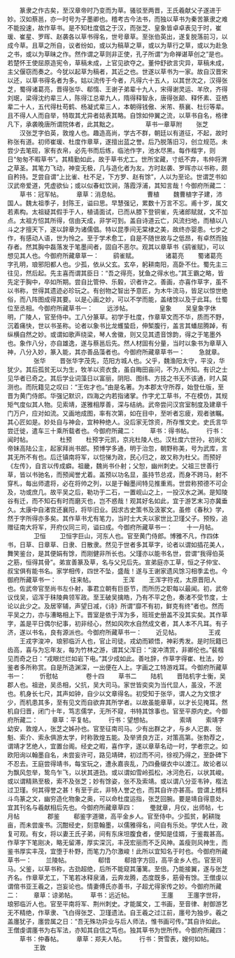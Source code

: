 <!-- { "loadSidebar": true } -->
　　篆隶之作古矣，至汉章帝时乃变而为草。骚驳至两晋，王氏羲献父子遂进于妙。汉如蔡邕，亦一时号为子墨卿也。稽考古今法书，而独以草书为秦苦篆隶之难不能投速，故作草书。是不知杜度倡之于汉，而张芝、皇象皆卓卓表见于时，崔瑗、崔星、罗晖、赵袭各以草书得名，世号章草。至张伯英出，遂复脱落前习，以成今草。且草之所自，议者纷如，或以为稿草之草，或以为草行之草，或以为赴急之书，或以为草昧之作。然作谓之草则非正使，孔子所谓“为命禅谌草创之”是也。若楚怀王使屈原造宪令，草稿未成，上官见欲夺之。董仲舒欲言灾异，草稿未成，主父偃窃而奏之。今犹以起草为稿者，其近之也。世遂以草书为一家。故自汉晋宋以还，以草书得名者为多。姑以流传于今者，凡得六十五人，以其世次之，汉得张芝，蜀得诸葛亮，晋得张华、郗惰、王谢子弟辈十九人，宋得谢灵运、羊欣，齐得刘珉，梁得沈约辈三人，陈得江总辈九人，隋得释智永，唐得张颠、释怀素、亚栖辈二十人，五代得杜苟鹤、杨凝式辈三人，本朝得钱傲、米芾、蔡襄、杜衍等辈。且不得人人而自举，特取其尤异者姑表其略。自馀如仲翼之流，以草书自名，格律凡下，承袭晚唐所谓院体者，此其黜之。
　　
　　草书一章草附
　　张芝
　　汉张芝字伯英，敦煌人也。趣造高尚，学古不群，朝廷以有道征，不起，故时称张有道。初师崔瑗、杜度作章草，遂擅出蓝之誉。后乃脱落旧习，创立规范。未尝少去笔砚，家有衣帛，必先书而后练，临池作字，池水尽黑。每作楷字，则日“匆匆不暇草书”。其精勤如此，故于草书尤工。世所宝藏，寸纸不弃，韦仲将渭之草圣。其笔力飞动，神变无极，几与造化者为友。方时赵袭、罗晖亦以书称，颇自矜持。芝尝自谓“上比雀、杜不足，下方罗、赵有馀”，人以为至论。世谓芝书如汉武帝爱道，凭虚欲仙；或以似春虹饮涧，落霞浮浦，其知言哉！今御府所藏二：
　　草书：冠军帖。
　　章草：消息帖。
　　
　　曹植
　　魏曹植字子建，沛国人。魏太祖季子，封陈王，谥曰思。早慧强记，累数十万言不忘。甫十岁，属文若素构。太祖疑其假手于人，植请面试，已而从膝下登铜雀，先诸郎赋就，文不加点。太祖方怊其所得，信由天成，非学可到。盖自诗道云亡，风流扫地，而植以八斗之才擅天下，遂以辞章为诸儒倡。特以昆季间无棠棣之美，故终亦婴患。七步之作，有感动人语，世为怜之。至于学术愈工，自是不随世故与之低昂，有卓然而独存者。然其胸中磊落发于笔墨间者，固自不恶尔。观其以章草书《鹞雀赋》，可以想见其人也。今御府所藏章草一：
　　鹞雀赋。
　　
　　诸葛亮
　　蜀诸葛亮字孔明，琅邪阳都人也。少孤，依从父玄。玄卒，躬耕南阳，高卧不仕。蜀先主三往见，然后起。先主喜而谓其臣日：“吾之得亮，犹鱼之得水也。”其王霸之略，皆先定于胸中，卒如所期。尝自比管仲、乐毅，识者许之。善画，亦喜作草字，虽不以书称，世得其遗迹必珍玩之。有创物之智出予意匠，为木牛流马，皆足以惊世绝俗，而八阵图成得其要。以是心画之妙，可以不学而能，盖绪馀以及于此耳。仕蜀位至丞相。今御府所藏草书一：
　　远涉帖。
　　
　　皇象
　　吴皇象字休明，广陵人，官至侍中。工八分篆草。初学于杜度，作章草文而不华，质而不野，沉着痛快，世以书圣称。论者以象书比龙蠖蛰启，伸椠腹行，盖言其蟠屈腾踔，有纵横自然之妙。或谓如歌声绕梁，琴人舍徽，则又见其遗音馀韵，得之于笔墨外也。象作八分，亦自雄逸，遂与蔡邕后先。然人材固有分量，当时以象书为章草入神，八分入妙，篆入能，其亦善品藻者也。今御府所藏章草书一：
　　急就章。
　　
　　张华
　　晋张华字茂先，范阳方城人也。父乎，魏渔阳太守，平没，华犹少。其后孤贫无以为生，牧羊以资衣食，虽自晦田亩问，不为人所知。有识之士见华者已奇之。其后学业词藻日以富丽，阴阳、图纬、方技之书无不该通，时人莫测也。而阮籍见之叹曰：“王佐才也。”由是名著。为本郡太守所荐，始登仕版，至晋为黄门侍郎。华强记默识，四海之内若指诸掌。作字尤工草书，不在模仿，其规矩气度似其人物。见索靖，遂雅相厚善，深与结纳。武帝尝问汉宫室制度及建章千门万户，应对如流。又画地成图，率有次第，如在目中，至听者忘疲，观者骇瞩。其心匠如是。妙处自与神会，宜种种绝人。没后家无馀资，所存惟文史。史氏言华尝迁徙，遣车三十乘所载者也。今御府所藏二：
　　草书：得书帖。
　　行书：闻时帖。
　　
　　杜预
　　杜预字元凯，京兆杜陵人也。汉杜度六世孙，初尚文帝妹高陆公主，起家拜尚书郎。预博学多通，明于治忽，朝野称美，号为武库，言其无所不有也。后迁镇南将军，以恺悌为政，民心归之，故又称为杜父。而预好《左传》，自言以传成癖。祖畿，魏尚书仆射；父恕，幽州刺史。父祖三世善行草，皆以书驰名，而预闻誉尤着。盖预以功名显，虽持节总戎，而身不跨马，射不穿札，每出师遣将，必在将帅之列，以是于翰墨间特见推重焉。世尝称预德不可企及，功或庶几。故平吴之后，勒功于二石，一置岘山之上，一投汉水之渊。是知陵谷有迁，而不知石有时而磨灭也，岂不惑哉！观其好名如此，宜于游艺末习亦冀垂久。太康中自渚宫还襄阳，将毕旧业。因求古史策书及汲冢文。虽修《春秋》学，然于字所得亦多矣。其作草书尤有笔力，当时士大夫以家世比卫瑾父子。预殁，追赠征南大将军，开府仪同三司，谥曰成。今御府所藏草书一：
　　十一月帖。
　　
　　卫恒
　　卫恒字巨山，河东人也。官至黄门侍郎。博雅不凡，作四体书，日草、日章草、日隶、日散隶。然见于世者多其草字，论者以谓如插花美人，舞笑鉴台，是其便娟有馀，而刚健非所长也。父瑾亦以能书名世，尝谓“我得伯英之筋，恒得其骨”。弟宣善篆及草，名与父兄后先。宣弟庭亦工草，恒之子仲宝、叔宝俱有能书名。家学相传，四世不坠，盛哉！遂与王谢家遗风馀习相季孟也。今御府所藏草书一：
　　往来帖。
　　
　　王浑
　　王浑字符戎，太原晋阳人也。佐武帝官至尚书左仆射，事君立朝有巨臣节，而所历之职每以最闻。初，武帝议伐吴，诏浑于秣陵典领军政。至王破吴擒皓，乃有不平之色，奏渚不受节度，士论以此少之。及居宰辅，声望日减，《诗》所谓“靡不有初，鲜克有终”者也。然而平吴之力，亦与漕略相上下。晋室是依于浑为多，班班史册盖不没其实矣。其作草字，盖是平日偶尔纪事，初非经心，然如风吹水自然成文者，其人本不凡耳。有子济，遂以书名，良有源派也。今御府所藏草书一：
　　近见帖。
　　
　　王戎
　　王戎字浚冲，琅邪临沂人也，官止司徒。戎幼而颖悟，神彩秀发。是时阮籍已齿高，喜与为忘年友，每为竹林之游，谓其父浑日：“浚冲清赏，非卿伦也。”裴楷见而奇之日：“戎眼烂烂如岩下电。”其少成如此。善吐辞，作草字得崔、杜法，妙鉴者多所称赏。自是所造渊深，一出便在人上。字画之工特游戏耳。今御府所藏草书一：
　　忻慰帖 
　　
　　卷十四
　　草书二
　　陆机
　　晋陆机字士衡，吴郡人也。祖逊，吴丞相，父抗，吴大司马。家世皆奕奕为当代显人，虽没，不泯也。机身长七尺，其声如钟，自少以文章得名。初受知于张华，谓人之为文恨才少，而机患其多，至有见文而自欲弃其所学者。以故虽能章草，以才长见掩耳。然机自归晋，闭门十年，笃志儒学，无所不窥，书特其馀事也。官至平原内史。今御府所藏二：
　　章草：平复帖。
　　行书：望想帖。
　　
　　索靖
　　索靖字幼安，敦煌人，张芝之姊孙也。官至征南司马。少有出群之才，与乡人汜衷、张魁、索介、索永俱游太学，时称敦煌五能。及举贤良方正，对策高第。张勃荐之，谓靖才艺绝人，宜置台阁。经史之暇，喜作字，遂以章草名动一时，学者宗之。如欧阳询以翰墨自名，未尝妄许可，路见靖碑，初过而不问，徐视乃得之，至卧碑下不忍去。王庭尝得靖书，每宝玩之，遭永嘉丧乱，乃四叠缀衣中以渡江。故论者以为飘风忽举，鸷鸟乍飞，以状其道劲。或以谓如雪岭孤松，冰河危石，以状其峻。或以谓精熟至极，索不及张芝；妙有馀姿，张不及索靖。或以谓八分亚韦钟，楷法过卫瑾。何其得誉之甚！有至于此，非特人誉之也，而其自许亦甚高。尝谓上稽科斗鸟篆之文，幽穷造化物象之奥，可以命杜度运指，张芝回腕。要是靖自得意处，宜其刊名与羲献相后先也。今御府所藏章草四：
　　璺就章，月仪，出师帖，七月帖
　　
　　郡鉴
　　郗鉴字道徽，高平金乡人。官至侍中。少孤贫，躬耕陇亩，而未尝废书。沉酣经史，刻意翰墨，以儒雅得名，间自有乐处。学优人仕，政复可观。有女，将以妻王氏子弟，间有东床坦腹食者，便知是佳婿，于鉴裁甚高。作草字下笔刚决，略无留滞，厚实深沉，丰茂宏丽而不乏风神。盖瘦则风神生，而鉴书厚实丰茂，宜堕于朴野，而笔力乃尔激峻！此所以宜知名于时也。今御府所藏草书一：
　　兰陵帖。
　　
　　郗惜
　　郗揞字方回，高平金乡人也。官至司马。父鉴，以草书称，古劲超绝，后所不能窥其藩篱。至倍。乃能接翼，遂与张芝齐名。作章草尤工，下笔若冰释泉涌，云奔龙腾，态度既多，筋骨有馀。王僧虔以谓倌书亚王羲之，岂妄论也。情妻傅氏亦善书，子超尤得家传之妙。今御府所藏二：
　　章草：谅弟帖。
　　草书：远近帖。
　　
　　王廛
　　王廛字世将，琅邪临沂人也。官至平南将军、荆州刺史。才能属文，工书画，至音律、射御游艺无不精绝，作草隶、飞白得张芝、卫瑾遗法。自王羲之过江前，廛号为独步。羲之盖廛犹子，廛尝属之日：“吾无殊功异业与后人师法，惟书画可传。”其自许如此。王僧虔谓廛书为右军法，亦知其自信之笃也。独其草书为世所传。今御府所藏四：
　　草书：仲春帖。
　　章草：郑夫人帖。
　　行书：贺雪表，嫂何如帖。
　　
　　王敦
